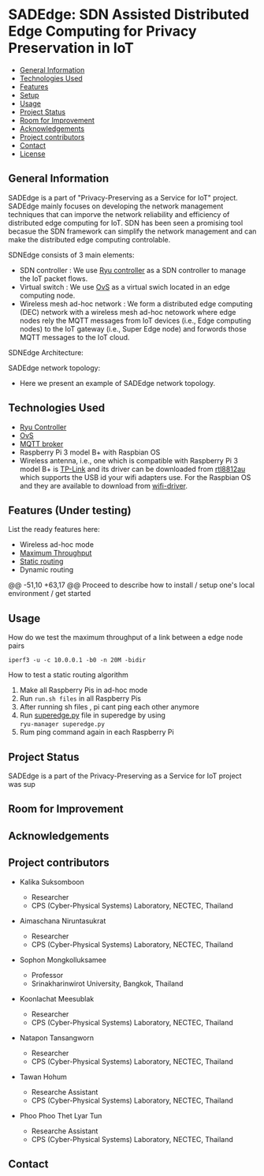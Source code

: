 
# SADEdge: SDN Assisted Distributed Edge Computing for Privacy Preservation in IoT


* [General Information](#general-information)
* [Technologies Used](#technologies-used)
* [Features](#features)
* [Setup](#setup)
* [Usage](#usage)
* [Project Status](#project-status)
* [Room for Improvement](#room-for-improvement)
* [Acknowledgements](#acknowledgements)
* [Project contributors](#Project-contributors)
* [Contact](#contact)
* [License](#license) 

## General Information
SADEdge is a part of "Privacy-Preserving as a Service for IoT" project. SADEdge mainly focuses on developing the network management techniques that can imporve the network reliability and efficiency of distributed edge computing for IoT. SDN has been seen a promising tool becasue the SDN framework can simplify the network management and can make the distributed edge computing controlable. <br />

SDNEdge consists of 3 main elements: 
* SDN controller : We use [Ryu controller](https://github.com/faucetsdn/ryu) as a SDN controller to manage the IoT packet flows.
* Virtual switch : We use [OvS](https://www.openvswitch.org/) as a virtual swich located in an edge computing node. 
* Wireless mesh ad-hoc network : We form a distributed edge computing (DEC) network with a wireless mesh ad-hoc netowork where edge nodes rely the MQTT messages from IoT devices (i.e., Edge computing nodes) to the IoT gateway (i.e., Super Edge node) and forwords those MQTT messages to the IoT cloud. 

SDNEdge Architecture: <br />


<!-- ![SDNEdge architecture](./PlanB/Figure_Readme/SADEdge-Architecture.png) -->
<p align="center">
  <SDNEdge architecture src="./PlanB/Figure_Readme/SADEdge-Architecture.png" />
</p>

SADEdge network topology: <br />
* Here we present an example of SADEdge network topology. <br />

<p align="center">
  <SDNEdge architecture src="./PlanB/Figure_Readme/SADEdge-Topology.png" />
</p>


## Technologies Used
- [Ryu Controller](https://ryu-sdn.org/) 
- [OvS](https://www.openvswitch.org/download/)
- [MQTT broker](https://www.hivemq.com/blog/mqtt-toolbox-mqttbox/)
- Raspberry Pi 3 model B+ with Raspbian OS
- Wireless antenna, i.e., one which is compatible with Raspberry Pi 3 model B+ is [TP-Link](https://www.tp-link.com/th/home-networking/adapter/archer-t2u-plus/) and its driver can be downloaded from [rtl8812au](https://github.com/aircrack-ng/rtl8812au) which supports the USB id your wifi adapters use.  For the Raspbian OS and they are available to download from [wifi-driver](http://downloads.fars-robotics.net/wifi-drivers/).


## Features (Under testing)
List the ready features here:
- Wireless ad-hoc mode
- [Maximum Throughput](https://github.com/TNatapon/Privacy_SDN_Edge_IoT/tree/main/PlanB) 
- [Static routing](https://github.com/TNatapon/Privacy_SDN_Edge_IoT/tree/main/flowrules)
- Dynamic routing


<!-- If you have screenshots you'd like to share, include them here. -->


@@ -51,10 +63,17 @@ Proceed to describe how to install / setup one's local environment / get started


## Usage
How do we test the maximum throughput of a link between a edge node pairs

`iperf3 -u -c 10.0.0.1 -b0 -n 20M -bidir`

How to test a static routing algorithm
1) Make all Raspberry Pis in ad-hoc mode <br />
2) Run `run.sh files` in all Raspberry Pis <br />
3) After running sh files , pi cant ping each other anymore <br />
4) Run [superedge.py](https://github.com/TNatapon/Privacy_SDN_Edge_IoT/blob/main/flowrules/superedge.py) file in superedge by using  <br />
`ryu-manager superedge.py` 
6) Rum ping command again in each Raspberry Pi <br />


## Project Status
SADEdge is a part of the Privacy-Preserving as a Service for IoT project was sup

## Room for Improvement


## Acknowledgements


## Project contributors
* Kalika Suksomboon <br />
   * Researcher <br />
   * CPS (Cyber-Physical Systems) Laboratory, NECTEC, Thailand <br />

* Aimaschana Niruntasukrat <br />
   * Researcher <br />
   * CPS (Cyber-Physical Systems) Laboratory, NECTEC, Thailand <br />

* Sophon Mongkolluksamee <br />
   * Professor <br />
   * Srinakharinwirot University, Bangkok, Thailand <br />

* Koonlachat Meesublak <br />
   * Researcher <br />
   * CPS (Cyber-Physical Systems) Laboratory, NECTEC, Thailand <br />

* Natapon Tansangworn <br />
   * Researcher <br />
   * CPS (Cyber-Physical Systems) Laboratory, NECTEC, Thailand <br />

* Tawan Hohum <br />
   * Researche Assistant <br />
   * CPS (Cyber-Physical Systems) Laboratory, NECTEC, Thailand <br />

* Phoo Phoo Thet Lyar Tun <br />
   * Researche Assistant <br />
   * CPS (Cyber-Physical Systems) Laboratory, NECTEC, Thailand <br />


## Contact

